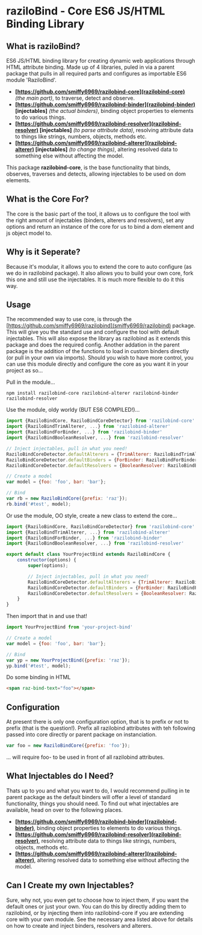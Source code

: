 # raziloBind - Core ES6 JS/HTML Binding Library

## What is raziloBind?


ES6 JS/HTML binding library for creating dynamic web applications through HTML attribute binding. Made up of 4 libraries, puled in via a parent package that pulls in all required parts and configures as importable ES6 module 'RaziloBind'.

* **[https://github.com/smiffy6969/razilobind-core](razilobind-core)** *(the main part)*, to traverse, detect and observe.
* **[https://github.com/smiffy6969/razilobind-binder](razilobind-binder) [injectables]** *(the actual binders)*, binding object properties to elements to do various things.
* **[https://github.com/smiffy6969/razilobind-resolver](razilobind-resolver) [injectables]** *(to parse attribute data)*, resolving attribute data to things like strings, numbers, objects, methods etc.
* **[https://github.com/smiffy6969/razilobind-alterer](razilobind-alterer) [injectables]** *(to change things)*, altering resolved data to something else without affecting the model.

This package **razilobind-core**, is the base functionality that binds, observes, traverses and detects, allowing injectables to be used on dom elements.


## What is the Core For?


The core is the basic part of the tool, it allows us to configure the tool with the right amount of injectables (binders, alterers and resolvers), set any options and return an instance of the core for us to bind a dom element and js object model to.


## Why is it Seperate?


Because it's modular, it allows you to extend the core to auto configure (as we do in razilobind package). It also allows you to build your own core, fork this one and still use the injectables. It is much more flexible to do it this way.


## Usage


The recommended way to use core, is through the [https://github.com/smiffy6969/razilobind](smiffy6969/razilobind) package. This will give you the standard use and configure the tool with default injectables. This will also expose the library as razilobind as it extends this package and does the required config. Another addation in the parent package is the addition of the functions to load in custom binders directly (or pull in your own via imports). Should you wish to have more control, you can use this module directly and configure the core as you want it in your project as so...


Pull in the module...

```
npm install razilobind-core razilobind-alterer razilobind-binder razilobind-resolver
```

Use the module, oldy worldy (BUT ES6 COMPILED!)...

```javascript
import {RaziloBindCore, RaziloBindCoreDetector} from 'razilobind-core'
import {RaziloBindTrimAlterer, ...} from 'razilobind-alterer'
import {RaziloBindForBinder, ...} from 'razilobind-binder'
import {RaziloBindBooleanResolver, ...} from 'razilobind-resolver'

// Inject injectables, pull in what you need!
RaziloBindCoreDetector.defaultAlterers = {TrimAlterer: RaziloBindTrimAlterer, ...};
RaziloBindCoreDetector.defaultBinders = {ForBinder: RaziloBindForBinder, ...};
RaziloBindCoreDetector.defaultResolvers = {BooleanResolver: RaziloBindBooleanResolver, ...};

// Create a model
var model = {foo: 'foo', bar: 'bar'};

// Bind
var rb = new RaziloBindCore({prefix: 'raz'});
rb.bind('#test', model);
```

Or use the module, OO style, create a new class to extend the core...

```javascript
import {RaziloBindCore, RaziloBindCoreDetector} from 'razilobind-core'
import {RaziloBindTrimAlterer, ...} from 'razilobind-alterer'
import {RaziloBindForBinder, ...} from 'razilobind-binder'
import {RaziloBindBooleanResolver, ...} from 'razilobind-resolver'

export default class YourProjectBind extends RaziloBindCore {
    constructor(options) {
		super(options);

		// Inject injectables, pull in what you need!
		RaziloBindCoreDetector.defaultAlterers = {TrimAlterer: RaziloBindTrimAlterer, ...};
		RaziloBindCoreDetector.defaultBinders = {ForBinder: RaziloBindForBinder, ...};
		RaziloBindCoreDetector.defaultResolvers = {BooleanResolver: RaziloBindBooleanResolver, ...};
	}
}
```

Then import that in and use that!

```javascript
import YourProjectBind from 'your-project-bind'

// Create a model
var model = {foo: 'foo', bar: 'bar'};

// Bind
var yp = new YourProjectBind({prefix: 'raz'});
yp.bind('#test', model);
```


Do some binding in HTML

```html
<span raz-bind-text="foo"></span>
```

## Configuration


At present there is only one configuration option, that is to prefix or not to prefix (that is the question!). Prefix all razilobind attributes with teh following passed into core directly or parent package on instanciation.


```javascript
var foo = new RaziloBindCore({prefix: 'foo'});
```

... will require foo- to be used in front of all razilobind attributes.


## What Injectables do I Need?


Thats up to you and what you want to do, I would recommend pulling in te parent package as the default binders will offer a level of standard functionality, things you should need. To find out what injectables are available, head on over to the following places.

* **[https://github.com/smiffy6969/razilobind-binder](razilobind-binder)**, binding object properties to elements to do various things.
* **[https://github.com/smiffy6969/razilobind-resolver](razilobind-resolver)**, resolving attribute data to things like strings, numbers, objects, methods etc.
* **[https://github.com/smiffy6969/razilobind-alterer](razilobind-alterer)**, altering resolved data to something else without affecting the model.


## Can I Create my own Injectables?


Sure, why not, you even get to choose how to inject them, if you want the default ones or just your own. You can do this by directly adding them to razilobind, or by injecting them into razilobind-core if you are extending core with your own module. See the necessary area listed above for details on how to create and inject binders, resolvers and alterers. 
